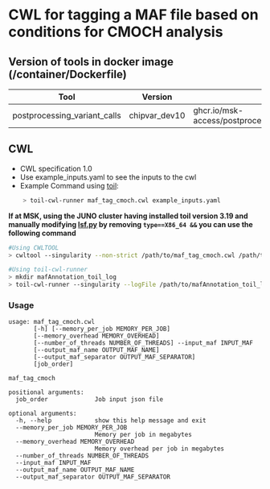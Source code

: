 # CWL  for tagging a MAF file based on conditions for CMOCH analysis

## Version of tools in docker image (/container/Dockerfile)

| Tool                         | Version | Location                                             |
| ---------------------------- | ------- | ---------------------------------------------------- |
| postprocessing_variant_calls | chipvar_dev10  | ghcr.io/msk-access/postprocessing_variant_calls:chipvar_dev10 |

## CWL

- CWL specification 1.0
- Use example_inputs.yaml to see the inputs to the cwl
- Example Command using [toil](https://toil.readthedocs.io):

```bash
    > toil-cwl-runner maf_tag_cmoch.cwl example_inputs.yaml
```

**If at MSK, using the JUNO cluster having installed toil version 3.19 and manually modifying [lsf.py](https://github.com/DataBiosphere/toil/blob/releases/3.19.0/src/toil/batchSystems/lsf.py#L170) by removing `type==X86_64 &&` you can use the following command**

```bash
#Using CWLTOOL
> cwltool --singularity --non-strict /path/to/maf_tag_cmoch.cwl /path/to/inputs.yaml

#Using toil-cwl-runner
> mkdir mafAnnotation_toil_log
> toil-cwl-runner --singularity --logFile /path/to/mafAnnotation_toil_log/cwltoil.log  --jobStore /path/to/maf_tag_jobStore --batchSystem lsf --workDir /path/to/maf_tag_toil_log --outdir . --writeLogs /path/to/maf_tag_toil_log --logLevel DEBUG --stats --retryCount 2 --disableCaching --maxLogFileSize 20000000000 /path/to/maf_tag_cmoch.cwl /path/to/inputs.yaml > maf_tag_toil.stdout 2> maf_tag_toil.stderr &
```

### Usage

```shell
usage: maf_tag_cmoch.cwl
       [-h] [--memory_per_job MEMORY_PER_JOB]
       [--memory_overhead MEMORY_OVERHEAD]
       [--number_of_threads NUMBER_OF_THREADS] --input_maf INPUT_MAF
       [--output_maf_name OUTPUT_MAF_NAME]
       [--output_maf_separator OUTPUT_MAF_SEPARATOR]
       [job_order]

maf_tag_cmoch

positional arguments:
  job_order             Job input json file

optional arguments:
  -h, --help            show this help message and exit
  --memory_per_job MEMORY_PER_JOB
                        Memory per job in megabytes
  --memory_overhead MEMORY_OVERHEAD
                        Memory overhead per job in megabytes
  --number_of_threads NUMBER_OF_THREADS
  --input_maf INPUT_MAF
  --output_maf_name OUTPUT_MAF_NAME
  --output_maf_separator OUTPUT_MAF_SEPARATOR

```
